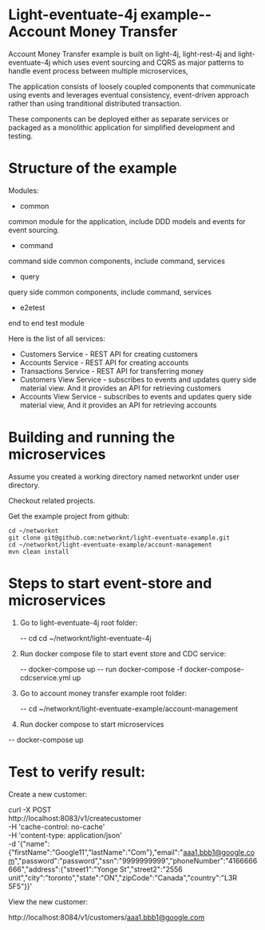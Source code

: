 # Light-eventuate-4j example-- Account Money Transfer

Account Money Transfer example is built on light-4j, light-rest-4j and light-eventuate-4j which uses 
event sourcing and CQRS as major patterns to handle event process between multiple microservices,

The application consists of loosely coupled components that communicate using events and leverages
eventual consistency, event-driven approach rather than using tranditional distributed transaction.

These components can be deployed either as separate services or packaged as a monolithic application 
for simplified development and testing.

# Structure of the example

Modules:

* common  

common module for the application, include DDD models and events for event sourcing.

* command  

command side common components, include command, services

* query
  
query side common components, include command, services

* e2etest

end to end test module


Here is the list of all services:

* Customers Service - REST API for creating customers
* Accounts Service - REST API for creating accounts
* Transactions Service - REST API for transferring money
* Customers View Service - subscribes to events and updates query side material view. And it provides an API for retrieving customers
* Accounts View Service - subscribes to events and updates query side material view, And it provides an API for retrieving accounts

# Building and running the microservices

Assume you created a working directory named networknt under user directory.

Checkout related projects.


Get the example project from github:

```
cd ~/networknt
git clone git@github.com:networknt/light-eventuate-example.git
cd ~/networknt/light-eventuate-example/account-management
mvn clean install
```


# Steps to start event-store and microservices


1. Go to light-eventuate-4j root folder:

    -- cd cd ~/networknt/light-eventuate-4j

2. Run docker compose file to start event store and CDC service:

    -- docker-compose up
    -- run docker-compose -f docker-compose-cdcservice.yml up

3. Go to account money transfer example root folder:

    -- cd ~/networknt/light-eventuate-example/account-management

4.  Run docker compose to start microservices

   -- docker-compose up



# Test to verify result:

Create a new customer:

  curl -X POST \
    http://localhost:8083/v1/createcustomer \
    -H 'cache-control: no-cache' \
    -H 'content-type: application/json' \
    -d '{"name":{"firstName":"Google11”,”lastName":"Com"},"email":"aaa1.bbb1@google.com","password":"password","ssn":"9999999999","phoneNumber":"4166666666","address":{"street1":"Yonge St","street2":"2556 unit","city":"toronto","state":"ON","zipCode":"Canada","country":"L3R 5F5"}}'

View the new customer:

http://localhost:8084/v1/customers/aaa1.bbb1@google.com


